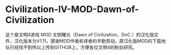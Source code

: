 # Civilization-IV-MOD-Dawn-of-Civilization

这个是文明4游戏 MOD 文明曙光（Dawn of Civilization，DoC ）的汉化版文件，汉化版本为V1.11，感谢MOD作者和译者的辛勤劳动。原汉化版MOD的下载地址已经找不到所以上传到GITHUB上，方便各位文明4的粉丝研究。
